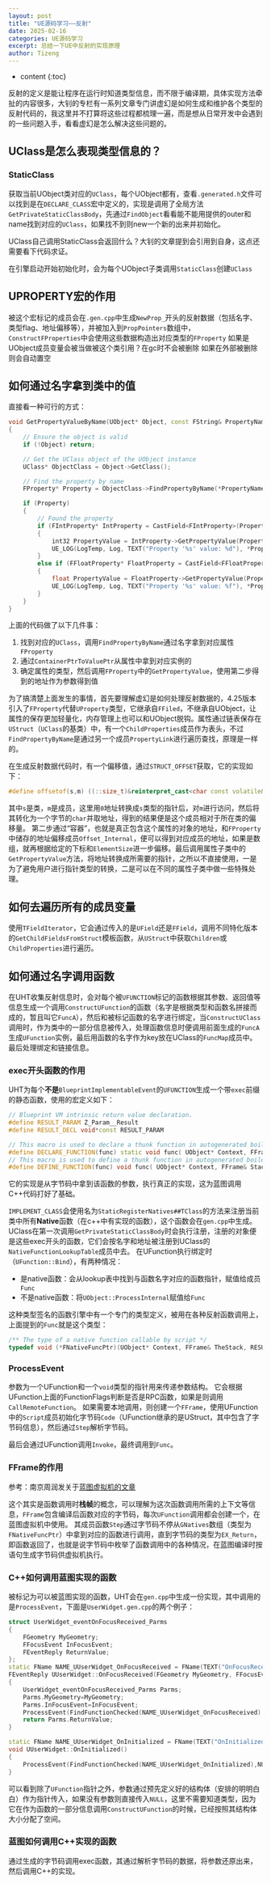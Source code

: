 ```yaml
---
layout: post
title: "UE源码学习——反射"
date: 2025-02-16
categories: UE源码学习
excerpt: 总结一下UE中反射的实现原理
author: Tizeng
---
```


* content
{:toc}


反射的定义是能让程序在运行时知道类型信息，而不限于编译期，具体实现方法牵扯的内容很多，大钊的专栏有一系列文章专门讲虚幻是如何生成和维护各个类型的反射代码的，我这里并不打算将这些过程都梳理一遍，而是想从日常开发中会遇到的一些问题入手，看看虚幻是怎么解决这些问题的。


## UClass是怎么表现类型信息的？

### StaticClass

获取当前UObject类对应的`UClass`，每个UObject都有，查看`.generated.h`文件可以找到是在`DECLARE_CLASS`宏中定义的，实现是调用了全局方法`GetPrivateStaticClassBody`，先通过`FindObject`看看能不能用提供的outer和name找到对应的`UClass`，如果找不到则new一个新的出来并初始化。

UClass自己调用StaticClass会返回什么？大钊的文章提到会引用到自身，这点还需要看下代码求证。

在引擎启动开始初始化时，会为每个UObject子类调用`StaticClass`创建`UClass`

## UPROPERTY宏的作用

被这个宏标记的成员会在`.gen.cpp`中生成`NewProp_`开头的反射数据（包括名字、类型flag、地址偏移等），并被加入到`PropPointers`数组中，`ConstructFProperties`中会使用这些数据构造出对应类型的`FProperty`
如果是UObject成员变量会被当做被这个类引用？在gc时不会被删除
如果在外部被删除则会自动置空

## 如何通过名字拿到类中的值

直接看一种可行的方式：

```c++
void GetPropertyValueByName(UObject* Object, const FString& PropertyName)
{
    // Ensure the object is valid
    if (!Object) return;

    // Get the UClass object of the UObject instance
    UClass* ObjectClass = Object->GetClass();

    // Find the property by name
    FProperty* Property = ObjectClass->FindPropertyByName(*PropertyName);

    if (Property)
    {
        // Found the property
        if (FIntProperty* IntProperty = CastField<FIntProperty>(Property))
        {
            int32 PropertyValue = IntProperty->GetPropertyValue(Property->ContainerPtrToValuePtr<void>(Object));
            UE_LOG(LogTemp, Log, TEXT("Property '%s' value: %d"), *PropertyName, PropertyValue);
        }
        else if (FFloatProperty* FloatProperty = CastField<FFloatProperty>(Property))
        {
            float PropertyValue = FloatProperty->GetPropertyValue(Property->ContainerPtrToValuePtr<void>(Object));
            UE_LOG(LogTemp, Log, TEXT("Property '%s' value: %f"), *PropertyName, PropertyValue);
        }
    }
}
```

上面的代码做了以下几件事：
1. 找到对应的`UClass`，调用`FindPropertyByName`通过名字拿到对应属性`FProperty`
2. 通过`ContainerPtrToValuePtr`从属性中拿到对应实例的
3. 确定属性的类型，然后调用`FProperty`中的`GetPropertyValue`，使用第二步得到的地址作为参数得到值

为了搞清楚上面发生的事情，首先要理解虚幻是如何处理反射数据的，4.25版本引入了`FProperty`代替`UProperty`类型，它继承自`FFiled`，不继承自UObject，让属性的保存更加轻量化，内存管理上也可以和UObject脱钩。属性通过链表保存在`UStruct`（`UClass`的基类）中，有一个`ChildProperties`成员作为表头，不过`FindPropertyByName`是通过另一个成员`PropertyLink`进行遍历查找，原理是一样的。

在生成反射数据代码时，有一个偏移值，通过`STRUCT_OFFSET`获取，它的实现如下：

```c++
#define offsetof(s,m) ((::size_t)&reinterpret_cast<char const volatile&>((((s*)0)->m)))
```

其中`s`是类，`m`是成员，这里用`0`地址转换成`s`类型的指针后，对`m`进行访问，然后将其转化为一个字节的`char`并取地址，得到的结果便是这个成员相对于所在类的偏移量。
第二步通过“容器”，也就是真正包含这个属性的对象的地址，和`FProperty`中储存的地址偏移成员`Offset_Internal`，便可以得到对应成员的地址，如果是数组，就再根据给定的下标和`ElementSize`进一步偏移。最后调用属性子类中的`GetPropertyValue`方法，将地址转换成所需要的指针，之所以不直接使用，一是为了避免用户进行指针类型的转换，二是可以在不同的属性子类中做一些特殊处理。

## 如何去遍历所有的成员变量

使用`TFieldIterator`，它会通过传入的是`UField`还是`FField`，调用不同特化版本的`GetChildFieldsFromStruct`模板函数，从`UStruct`中获取`Children`或`ChildProperties`进行遍历。

## 如何通过名字调用函数

在UHT收集反射信息时，会对每个被`UFUNCTION`标记的函数根据其参数、返回值等信息生成一个调用`ConstructUFunction`的函数（名字是根据类型和函数名拼接而成的，暂且叫它`FuncA`），然后和被标记函数的名字进行绑定，当`ConstructUClass`调用时，作为类中的一部分信息被传入，处理函数信息时便调用前面生成的`FuncA`生成`UFunction`实例，最后用函数的名字作为key放在UClass的`FuncMap`成员中。最后处理绑定和链接信息。

### exec开头函数的作用

UHT为每个**不是**`BlueprintImplementableEvent`的`UFUNCTION`生成一个带`exec`前缀的静态函数，使用的宏定义如下：

```c++
// Blueprint VM intrinsic return value declaration.
#define RESULT_PARAM Z_Param__Result
#define RESULT_DECL void*const RESULT_PARAM

// This macro is used to declare a thunk function in autogenerated boilerplate code
#define DECLARE_FUNCTION(func) static void func( UObject* Context, FFrame& Stack, RESULT_DECL )
// This macro is used to define a thunk function in autogenerated boilerplate code
#define DEFINE_FUNCTION(func) void func( UObject* Context, FFrame& Stack, RESULT_DECL )
```

它的实现是从字节码中拿到该函数的参数，执行真正的实现，这为蓝图调用C++代码打好了基础。

`IMPLEMENT_CLASS`会使用名为`StaticRegisterNatives##TClass`的方法来注册当前类中所有**Native**函数（在c++中有实现的函数），这个函数会在`gen.cpp`中生成。
UClass在第一次调用`GetPrivateStaticClassBody`时会执行注册，注册的对象便是这些exec开头的函数，它们会按名字和地址被注册到UClass的`NativeFunctionLookupTable`成员中去。
在UFunction执行绑定时（`UFunction::Bind`），有两种情况：
* 是native函数：会从lookup表中找到与函数名字对应的函数指针，赋值给成员`Func`
* 不是native函数：将`UObject::ProcessInternal`赋值给`Func`

这种类型签名的函数引擎中有一个专门的类型定义，被用在各种反射函数调用上，上面提到的`Func`就是这个类型：

```c++
/** The type of a native function callable by script */
typedef void (*FNativeFuncPtr)(UObject* Context, FFrame& TheStack, RESULT_DECL);
```

### ProcessEvent

参数为一个UFunction和一个`void`类型的指针用来传递参数结构。
它会根据UFunction上面的FunctionFlags判断是否是RPC函数，如果是则调用`CallRemoteFunction`。
如果需要本地调用，则创建一个`FFrame`，使用UFunction中的`Script`成员初始化字节码`Code`（UFunction继承的是UStruct，其中包含了字节码信息），然后通过`Step`解析字节码。

最后会通过UFunction调用`Invoke`，最终调用到`Func`。

### FFrame的作用

参考：南京周润发关于[蓝图虚拟机的文章](https://zhuanlan.zhihu.com/p/69552168)

这个其实是函数调用时**栈帧**的概念，可以理解为这次函数调用所需的上下文等信息，`FFrame`包含编译后函数对应的字节码，每次`UFunction`调用都会创建一个，在蓝图虚拟机中使用。
其成员函数`Step`通过字节码不停从`GNatives`数组（类型为`FNativeFuncPtr`）中拿到对应的函数进行调用，直到字节码的类型为`EX_Return`，即函数返回了，也就是说字节码中枚举了函数调用中的各种情况，在蓝图编译时按语句生成字节码供虚拟机执行。

### C++如何调用蓝图实现的函数

被标记为可以被蓝图实现的函数，UHT会在`gen.cpp`中生成一份实现，其中调用的是`ProcessEvent`，下面是`UserWidget.gen.cpp`的两个例子：

```c++
struct UserWidget_eventOnFocusReceived_Parms
{
	FGeometry MyGeometry;
	FFocusEvent InFocusEvent;
	FEventReply ReturnValue;
};
static FName NAME_UUserWidget_OnFocusReceived = FName(TEXT("OnFocusReceived"));
FEventReply UUserWidget::OnFocusReceived(FGeometry MyGeometry, FFocusEvent InFocusEvent)
{
	UserWidget_eventOnFocusReceived_Parms Parms;
	Parms.MyGeometry=MyGeometry;
	Parms.InFocusEvent=InFocusEvent;
	ProcessEvent(FindFunctionChecked(NAME_UUserWidget_OnFocusReceived),&Parms);
	return Parms.ReturnValue;
}

static FName NAME_UUserWidget_OnInitialized = FName(TEXT("OnInitialized"));
void UUserWidget::OnInitialized()
{
	ProcessEvent(FindFunctionChecked(NAME_UUserWidget_OnInitialized),NULL);
}
```

可以看到除了`UFunction`指针之外，参数通过预先定义好的结构体（安排的明明白白）作为指针传入，如果没有参数则直接传入`NULL`，这里不需要知道类型，因为它在作为函数的一部分信息调用`ConstructUFunction`的时候，已经按照其结构体大小分配了空间。

### 蓝图如何调用C++实现的函数

通过生成的字节码调用exec函数，其通过解析字节码的数据，将参数还原出来，然后调用C++的实现。
